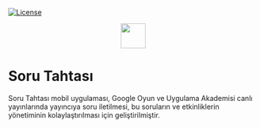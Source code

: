 [![License](https://img.shields.io/badge/License-Apache%202.0-blue.svg)](https://opensource.org/licenses/Apache-2.0)

<p align="center"><a href="https://www.sorutahtasi.com" target="_blank"><img src="https://user-images.githubusercontent.com/34205493/151849821-f45b56bb-9b54-478b-ac32-278d148e7013.png" height="50"></a></p>

# Soru Tahtası

Soru Tahtası mobil uygulaması, Google Oyun ve Uygulama Akademisi canlı yayınlarında yayıncıya soru iletilmesi, bu soruların ve etkinliklerin yönetiminin kolaylaştırılması için geliştirilmiştir.

